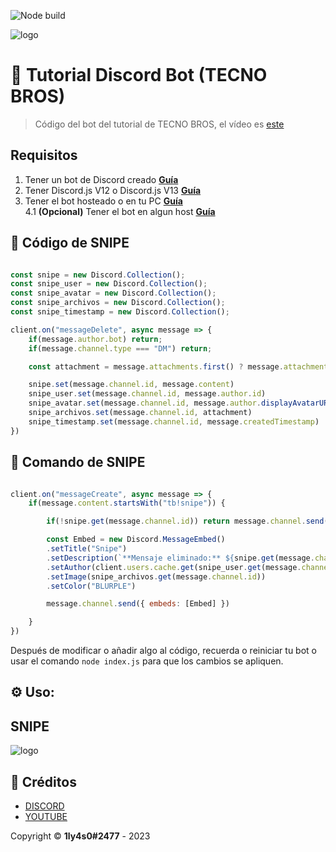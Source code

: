 ![Node build](https://github.com/eritislami/evobot/actions/workflows/node.yml/badge.svg)

![logo](https://cdn.discordapp.com/attachments/933698201486237716/947555143795228682/Diseno_sin_titulo_22.png)

# 🤖 Tutorial Discord Bot (TECNO BROS)
> Código del bot del tutorial de TECNO BROS, el vídeo es [este](https://www.youtube.com/watch?v=U-jNIYV2vBU)
## Requisitos

1. Tener un bot de Discord creado **[Guía](https://www.youtube.com/watch?v=qXev2kf-q_0)**
2. Tener Discord.js V12 o Discord.js V13 **[Guía](https://www.youtube.com/watch?v=qXev2kf-q_0)**
3. Tener el bot hosteado o en tu PC **[Guía](https://www.youtube.com/watch?v=0MkVTtLoMiI)**  
4.1 **(Opcional)** Tener el bot en algun host **[Guía](https://www.youtube.com/watch?v=0MkVTtLoMiI)**

## 🚀 Código de SNIPE

```js

const snipe = new Discord.Collection();
const snipe_user = new Discord.Collection();
const snipe_avatar = new Discord.Collection();
const snipe_archivos = new Discord.Collection();
const snipe_timestamp = new Discord.Collection();

client.on("messageDelete", async message => {
    if(message.author.bot) return;
    if(message.channel.type === "DM") return;

    const attachment = message.attachments.first() ? message.attachments.first().proxyURL : null;

    snipe.set(message.channel.id, message.content)
    snipe_user.set(message.channel.id, message.author.id)
    snipe_avatar.set(message.channel.id, message.author.displayAvatarURL({ dynamic: true }))
    snipe_archivos.set(message.channel.id, attachment)
    snipe_timestamp.set(message.channel.id, message.createdTimestamp)
})
```

## 🚀 Comando de SNIPE
```js

client.on("messageCreate", async message => {
    if(message.content.startsWith("tb!snipe")) {

        if(!snipe.get(message.channel.id)) return message.channel.send("No hay mensajes eliminados recientemente")

        const Embed = new Discord.MessageEmbed()
        .setTitle("Snipe")
        .setDescription(`**Mensaje eliminado:** ${snipe.get(message.channel.id)} \n **Autor:** ${client.users.cache.get(snipe_user.get(message.channel.id)).tag} \n **Eliminado hace:** <t:${Math.floor(snipe_timestamp.get(message.channel.id) / 1000)}:R>`)
        .setAuthor(client.users.cache.get(snipe_user.get(message.channel.id)).tag, snipe_avatar.get(message.channel.id))
        .setImage(snipe_archivos.get(message.channel.id))
        .setColor("BLURPLE")

        message.channel.send({ embeds: [Embed] })

    }
})
```
Después de modificar o añadir algo al código, recuerda o reiniciar tu bot o usar el comando `node index.js` para que los cambios se apliquen.

## ⚙️ Uso:

## SNIPE
![logo](https://cdn.discordapp.com/attachments/933698201486237716/1060244083899121704/image.png)




## 📝 Créditos
* [DISCORD](https://discord.gg/tecnobros)
* [YOUTUBE](https://youtube.com/tecnobros)

Copyright © **1ly4s0#2477** - 2023

